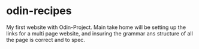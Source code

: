# odin-recipes
My first website with Odin-Project. Main take home will be setting up the links for a multi page website, and insuring the grammar ans structure of all the page is correct and to spec.
